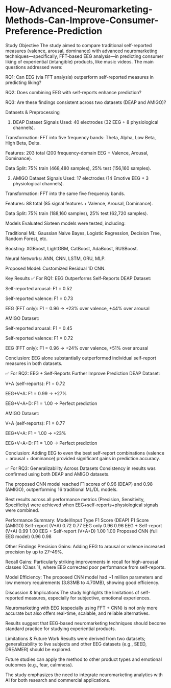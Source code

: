 # How-Advanced-Neuromarketing-Methods-Can-Improve-Consumer-Preference-Prediction

Study Objective
The study aimed to compare traditional self-reported measures (valence, arousal, dominance) with advanced neuromarketing techniques—specifically, FFT-based EEG analysis—in predicting consumer liking of experiential (intangible) products, like music videos. The main questions addressed were:

RQ1: Can EEG (via FFT analysis) outperform self-reported measures in predicting liking?

RQ2: Does combining EEG with self-reports enhance prediction?

RQ3: Are these findings consistent across two datasets (DEAP and AMIGO)?

Datasets & Preprocessing

1. DEAP Dataset
Signals Used: 40 electrodes (32 EEG + 8 physiological channels).

Transformation: FFT into five frequency bands: Theta, Alpha, Low Beta, High Beta, Delta.

Features: 203 total (200 frequency-domain EEG + Valence, Arousal, Dominance).

Data Split: 75% train (468,480 samples), 25% test (156,160 samples).

2. AMIGO Dataset
Signals Used: 17 electrodes (14 Emotive EEG + 3 physiological channels).

Transformation: FFT into the same five frequency bands.

Features: 88 total (85 signal features + Valence, Arousal, Dominance).

Data Split: 75% train (188,160 samples), 25% test (62,720 samples).

Models Evaluated
Sixteen models were tested, including:

Traditional ML: Gaussian Naive Bayes, Logistic Regression, Decision Tree, Random Forest, etc.

Boosting: XGBoost, LightGBM, CatBoost, AdaBoost, RUSBoost.

Neural Networks: ANN, CNN, LSTM, GRU, MLP.

Proposed Model: Customized Residual 1D CNN.

Key Results
✅ For RQ1: EEG Outperforms Self-Reports
DEAP Dataset:

Self-reported arousal: F1 = 0.52

Self-reported valence: F1 = 0.73

EEG (FFT only): F1 = 0.96 → +23% over valence, +44% over arousal

AMIGO Dataset:

Self-reported arousal: F1 = 0.45

Self-reported valence: F1 = 0.72

EEG (FFT only): F1 = 0.96 → +24% over valence, +51% over arousal

Conclusion: EEG alone substantially outperformed individual self-report measures in both datasets.

✅ For RQ2: EEG + Self-Reports Further Improve Prediction
DEAP Dataset:

V+A (self-reports): F1 = 0.72

EEG+V+A: F1 = 0.99 → +27%

EEG+V+A+D: F1 = 1.00 → Perfect prediction

AMIGO Dataset:

V+A (self-reports): F1 = 0.77

EEG+V+A: F1 = 1.00 → +23%

EEG+V+A+D: F1 = 1.00 → Perfect prediction

Conclusion: Adding EEG to even the best self-report combinations (valence + arousal + dominance) provided significant gains in prediction accuracy.

✅ For RQ3: Generalizability Across Datasets
Consistency in results was confirmed using both DEAP and AMIGO datasets.

The proposed CNN model reached F1 scores of 0.96 (DEAP) and 0.98 (AMIGO), outperforming 16 traditional ML/DL models.

Best results across all performance metrics (Precision, Sensitivity, Specificity) were achieved when EEG+self-reports+physiological signals were combined.

Performance Summary:
Model/Input Type	F1 Score (DEAP)	F1 Score (AMIGO)
Self-report (V+A)	0.72	0.77
EEG only	0.96	0.96
EEG + Self-report (V+A)	0.99	1.00
EEG + Self-report (V+A+D)	1.00	1.00
Proposed CNN (full EEG model)	0.96	0.98

Other Findings
Precision Gains: Adding EEG to arousal or valence increased precision by up to 27–49%.

Recall Gains: Particularly striking improvements in recall for high-arousal classes (Class 1), where EEG corrected poor performance from self-reports.

Model Efficiency: The proposed CNN model had ~1 million parameters and low memory requirements (3.83MB to 4.70MB), showing good efficiency.

Discussion & Implications
The study highlights the limitations of self-reported measures, especially for subjective, emotional experiences.

Neuromarketing with EEG (especially using FFT + CNN) is not only more accurate but also offers real-time, scalable, and reliable alternatives.

Results suggest that EEG-based neuromarketing techniques should become standard practice for studying experiential products.

Limitations & Future Work
Results were derived from two datasets; generalizability to live subjects and other EEG datasets (e.g., SEED, DREAMER) should be explored.

Future studies can apply the method to other product types and emotional outcomes (e.g., fear, calmness).

The study emphasizes the need to integrate neuromarketing analytics with AI for both research and commercial applications.
